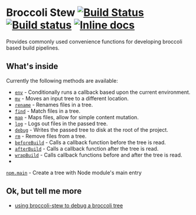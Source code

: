 # Broccoli Stew [![Build Status](https://travis-ci.org/stefanpenner/broccoli-stew.svg)](https://travis-ci.org/stefanpenner/broccoli-stew) [![Build status](https://ci.appveyor.com/api/projects/status/orspre01ru61xiba?svg=true)](https://ci.appveyor.com/project/embercli/broccoli-stew) [![Inline docs](http://inch-ci.org/github/stefanpenner/broccoli-stew.svg?branch=master)](http://inch-ci.org/github/stefanpenner/broccoli-stew)

Provides commonly used convenience functions for developing broccoli based build pipelines.

## What's inside

Currently the following methods are available:

- [`env`](https://github.com/stefanpenner/broccoli-stew/blob/master/lib/env.js#L27) - Conditionally runs a callback based upon the current environment.
- [`mv`](https://github.com/stefanpenner/broccoli-stew/blob/master/lib/mv.js#L58) -  Moves an input tree to a different location.
- [`rename`](https://github.com/stefanpenner/broccoli-stew/blob/master/lib/rename.js#L26) - Renames files in a tree.
- [`find`](https://github.com/stefanpenner/broccoli-stew/blob/master/lib/find.js#L85) - Match files in a tree.
- [`map`](https://github.com/stefanpenner/broccoli-stew/blob/master/lib/map.js#L31) - Maps files, allow for simple content mutation.
- [`log`](https://github.com/stefanpenner/broccoli-stew/blob/master/lib/log.js#L27) - Logs out files in the passed tree.
- [`debug`](https://github.com/stefanpenner/broccoli-stew/blob/master/lib/debug.js#L12) - Writes the passed tree to disk at the root of the project.
- [`rm`](https://github.com/stefanpenner/broccoli-stew/blob/master/lib/rm.js#L40) - Remove files from a tree.
- [`beforeBuild`](https://github.com/stefanpenner/broccoli-stew/blob/master/lib/before-build.js) - Calls a callback function before the tree is read.
- [`afterBuild`](https://github.com/stefanpenner/broccoli-stew/blob/master/lib/after-build.js) - Calls a callback function after the tree is read.
- [`wrapBuild`](https://github.com/stefanpenner/broccoli-stew/blob/master/lib/wrap-build.js) - Calls callback functions before and after the tree is read.
-
[`npm.main`](https://github.com/stefanpenner/broccoli-stew/blob/master/lib/npm.js#L17) - Create a tree with Node module's main entry


## Ok, but tell me more

* [using broccoli-stew to debug a broccoli tree](http://reefpoints.dockyard.com/2015/02/02/debugging-a-broccoli-tree.html)
